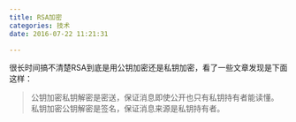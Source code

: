```yaml
---
title: RSA加密
categories: 技术
date: 2016-07-22 11:21:31

---
```



很长时间搞不清楚RSA到底是用公钥加密还是私钥加密，看了一些文章发现是下面这样：

>公钥加密私钥解密是密送，保证消息即使公开也只有私钥持有者能读懂。
>私钥加密公钥解密是签名，保证消息来源是私钥持有者。